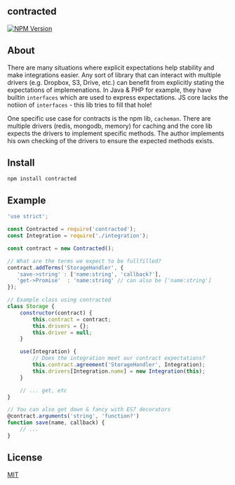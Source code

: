 ## contracted
[![NPM Version][npm-image]][npm-url] <br />

## About
There are many situations where explicit expectations help stability and make integrations easier.
Any sort of library that can interact with multiple drivers
(e.g. Dropbox, S3, Drive, etc.) can benefit from explicitly stating the expectations of
implemenations. In Java & PHP for example, they have builtin `interfaces` which are used 
to express expectations. JS core lacks the notiion of `interfaces` - this lib tries to fill that hole!

One specific use case for contracts is the npm lib, `cacheman`.
There are multiple drivers (redis, mongodb, memory) for caching and the core lib 
expects the drivers to implement specific methods. The author implements his own 
checking of the drivers to ensure the expected methods exists.

## Install
`npm install contracted`


## Example
```js
'use strict';

const Contracted = require('contracted');
const Integration = require('./integration');

const contract = new Contracted();

// What are the terms we expect to be fullfilled?
contract.addTerms('StorageHandler', {
   'save->string' : ['name:string', 'callback?'],
   'get->Promise'  : 'name:string' // can also be ['name:string']
});

// Example class using contracted
class Storage {
    constructor(contract) {
        this.contract = contract;
        this.drivers = {};
        this.driver = null;
    }

    use(Integration) {
        // Does the integration meet our contract expectations?
        this.contract.agreement('StorageHandler', Integration);
        this.drivers[Integration.name] = new Integration(this);
    }

    // ... get, etc
}

// You can also get down & fancy with ES7 decorators
@contract.arguments('string', 'function?')
function save(name, callback) {
    // ...
}

````

## License

  [MIT](LICENSE)

[npm-image]: https://img.shields.io/npm/v/contracted.svg
[npm-url]: https://npmjs.org/package/contracted